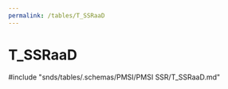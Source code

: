 ```yaml
---
permalink: /tables/T_SSRaaD
---
```

# T\_SSRaaD
<!-- SPDX-License-Identifier: MPL-2.0 -->

<!-- ATTENTION : Ne pas supprimer ou modifier la ligne ci-dessous -->
#include "snds/tables/.schemas/PMSI/PMSI SSR/T_SSRaaD.md"
<!-- ATTENTION : Ne pas supprimer ou modifier la ligne ci-dessus -->
